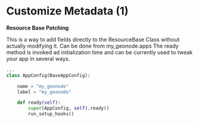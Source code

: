 # Customize Metadata (1)

**Resource Base Patching**

This is a way to add fields directly to the ResourceBase Class without actually modifying it.
Can be done from my_geonode.apps
The ready method is invoked ad initialization time and can be currently used to tweak your app in several ways.

```python
...
class AppConfig(BaseAppConfig):

    name = "my_geonode"
    label = "my_geonode"

    def ready(self):
        super(AppConfig, self).ready()
        run_setup_hooks()
```
